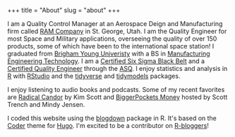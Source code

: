 +++ 
title = "About" 
slug = "about"
+++

I am a Quality Control Manager at an Aerospace Deign and Manufacturing firm called [RAM Company](https://ramcompany.com/) in St. George, Utah. I am the Quality Engineer for most Space and Military applications, overseeing the quality of over 150 products, some of which have been to the international space station! I graduated from [Brigham Young Univeristy](https://www.byu.edu/) with a BS in [Manufacturing Engineering Technology](https://mfgen.byu.edu/). I am a [Certified Six Sigma Black Belt](https://credentials.asq.org/09b461c1-df55-4cd6-a003-c67c010ee7a8) and a [Certified Quality Engineer](https://credentials.asq.org/4f6a312a-cb13-45b4-b5c6-6fe3ab1a3f67) through the [ASQ](https://asq.org/). I enjoy statistics and analysis in [R](https://www.r-project.org/) with [RStudio](https://www.rstudio.com/) and the [tidyverse](https://www.tidyverse.org/) and [tidymodels](https://www.tidymodels.org/) packages.

I enjoy listening to audio books and podcasts. Some of my recent favorites are [Radical Candor](https://www.radicalcandor.com/) by Kim Scott and [BiggerPockets Money](https://www.biggerpockets.com/moneyshow) hosted by Scott Trench and Mindy Jensen.

I coded this website using the [blogdown](https://bookdown.org/yihui/blogdown/) package in R. It's based on the [Coder](https://github.com/luizdepra/hugo-coder) theme for [Hugo](http://gohugo.io/). I'm excited to be a contributor on [R-bloggers](https://www.r-bloggers.com/)!
